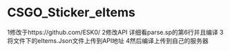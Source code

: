 # CSGO_Sticker_eItems
1修改于https://github.com/ESK0/ 
2修改API 详细看parse.sp的第6行并且编译
3将文件下的eItems.Json文件上传到API地址
4然后编译上传到自己的服务器
